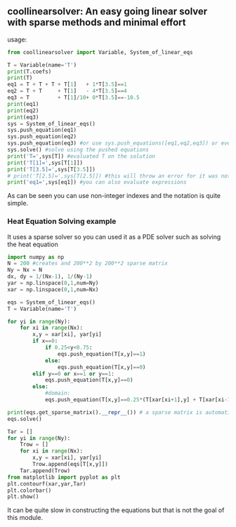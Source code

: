 
## coollinearsolver: An easy going linear solver with sparse methods and minimal effort
 
usage:

```python
from coollinearsolver import Variable, System_of_linear_eqs

T = Variable(name='T')
print(T.coefs)
print(T)
eq1 = T + T + T + T[1]   + 1*T[3.5]==1
eq2 = T + T     + T[1]   - 4*T[3.5]==4
eq3 = T         + T[1]/10+ 0*T[3.5]==-10.5
print(eq1)
print(eq2)
print(eq3)
sys = System_of_linear_eqs()
sys.push_equation(eq1)
sys.push_equation(eq2)
sys.push_equation(eq3) #or use sys.push_equations([eq1,eq2,eq3]) or even `sys = quicksolver([eq1,eq2,eq3])`
sys.solve() #solve using the pushed equations
print('T=',sys[T]) #evaluated T on the solution
print('T[1]=',sys[T[1]])
print('T[3.5]=',sys[T[3.5]])
# print('T[2.5]=',sys[T[2.5]]) #this will throw an error for it was not present in the source equations
print('eq1=',sys[eq1]) #you can also evaluate expressions
```
As can be seen you can use non-integer indexes and the notation is quite simple.

### Heat Equation Solving example

It uses a sparse solver so you can used it as a PDE solver such as solving the heat equation

```python
import numpy as np
N = 200 #creates and 200**2 by 200**2 sparse matrix
Ny = Nx = N
dx, dy = 1/(Nx-1), 1/(Ny-1)
yar = np.linspace(0,1,num=Ny)
xar = np.linspace(0,1,num=Nx)

eqs = System_of_linear_eqs()
T = Variable(name='T')

for yi in range(Ny):
    for xi in range(Nx):
        x,y = xar[xi], yar[yi]
        if x==0:
            if 0.25<y<0.75:
                eqs.push_equation(T[x,y]==1)
            else:
                eqs.push_equation(T[x,y]==0)
        elif y==0 or x==1 or y==1:
            eqs.push_equation(T[x,y]==0)
        else:
            #domain:
            eqs.push_equation(T[x,y]==0.25*(T[xar[xi+1],y] + T[xar[xi-1],y] + T[x,yar[yi+1]] + T[x,yar[yi-1]]))

print(eqs.get_sparse_matrix().__repr__()) # a sparse matrix is automaticly created
eqs.solve()

Tar = []
for yi in range(Ny):
    Trow = []
    for xi in range(Nx):
        x,y = xar[xi], yar[yi]
        Trow.append(eqs[T[x,y]])
    Tar.append(Trow)
from matplotlib import pyplot as plt
plt.contourf(xar,yar,Tar)
plt.colorbar()
plt.show()
```

It can be quite slow in constructing the equations but that is not the goal of this module. 